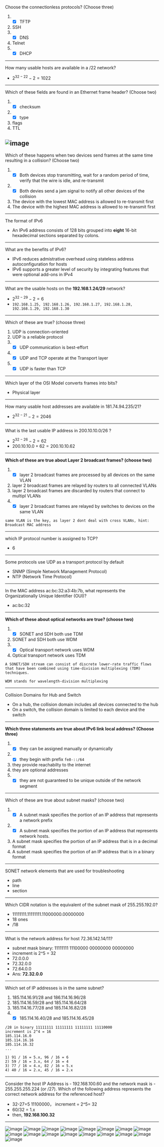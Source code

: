 Choose the connectionless protocols? (Choose three)
1. - [x] TFTP
2.  SSH
3.  - [x] DNS
4. Telnet
5. - [x] DHCP
---

How many usable hosts are available in a /22 network?
- $2^{32-22}-2 = 1022$

---
Which of these fields are found in an Ethernet frame header? (Choose two)
1. - [x] checksum 
2. - [x] type
3. flags
4. TTL

![image](https://user-images.githubusercontent.com/57877290/203236762-cd25a8e5-7718-49d6-80c8-160ea291ad42.png)
---

Which of these happens when two devices send frames at the same time resulting in a collision? (Choose two)
1. - [x] Both devices stop transmitting, wait for a random period of time, verify that the wire is idle, and re-transmit
2. - [x] Both devies send a jam signal to notify all other devices of the collision 
3. The device with the lowest MAC address is allowed to re-transmit first
4. The device with the highest MAC address is allowed to re-transmit first 
---

The format of IPv6
- An IPv6 address consists of 128 bits grouped into **eight** 16-bit hexadecimal sections separated by colons.
---

What are the benefits of IPv6?
- IPv6 reduces admistrative overhead using stateless address autoconfiguration for hosts
- IPv6 supports a greater level of security by integrating features that were optional add-ons in IPv4
---

What are the usable hosts on the **192.168.1.24/29** network?
- $2^{32-29}-2 =6$
- `192.168.1.25, 192.168.1.26, 192.168.1.27, 192.168.1.28, 192.168.1.29, 192.168.1.30`
---

Which of these are true? (choose three)
1. UDP is connection-oriented 
2. UDP is a reliable protocol
3. - [x] UDP communication is best-effort 
4. - [x] UDP and TCP operate at the Transport layer
5. - [x] UDP is faster than TCP
---

Which layer of the OSI Model converts frames into bits?
- Physical layer
---

How many usable host addresses are available in 181.74.94.235/21?
- $2^{32-21}-2 = 2046$
--- 

What is the last usable IP address in 200.10.10.0/26 ?
- $2^{32-26}-2 = 62$ 
- $200.10.10.0+62 = 200.10.10.62$
--- 

**Which of these are true about Layer 2 broadcast frames? (choose two)**
1. - [x] layer 2 broadcast frames are processed by all devices on the same VLAN
2. layer 2 broadcast frames are relayed by routers to all connected VLANs 
3. layer 2 broadcast frames are discarded by routers that connect to multipl VLANs
4. - [x] layer 2 broadcast frames are relayed by switches to devices on the same VLAN

`same VLAN is the key, as layer 2 dont deal with cross VLANs, hint: Broadcast MAC address`

---

which IP protocol number is assigned to TCP?
- 6
---

Some protocols use UDP as a transport protocol by default
- SNMP (Simple Network Management Protocol)
- NTP (Network Time Protocol)
---

In the MAC address ac:bc:32:a3:4b:7b, what represents the Organizationally Unique Identifier (OUI)?
- ac:bc:32
---

**Which of these about optical networks are true? (choose two)**
1. - [x] SONET and SDH both use TDM 
2. SONET and SDH both use WDM 
3. - [x] Optical transport network uses WDM 
4. Optical transport network uses TDM

`A SONET/SDH stream can consist of discrete lower-rate traffic flows that have been combined using time-division multiplexing (TDM) techniques.`

`WDM stands for wavelength-division multiplexing`

---

Collision Domains for Hub and Switch
- On a hub, the collision domain includes all devices connected to the hub
- On a switch, the collision domain is limited to each device and the switch 
---

**Which three statements are true about IPv6 link local address? (Choose three)**
1. - [x] they can be assigned manually or dynamically
2. - [x] they begin with prefix `fe8-::/64`
3. they provide reachabilty to the internet 
4. they are optional addresses
5. - [x] they are not guaranteed to be unique outside of the network segment  
---

Which of these are true about subnet masks? (choose two)
1. - [x] A subnet mask specifies the portion of an IP address that represents a network prefix 
2. - [x] A subnet mask specifies the portion of an IP address that represents network hosts.
3. A subnet mask specifies the portion of an IP address that is in a decimal format
4. A subnet mask specifies the portion of an IP address that is in a binary format
--- 

SONET network elements that are used for troubleshooting
- path
- line
- section
---

Which CIDR notation is the equivalent of the subnet mask of 255.255.192.0?
- 11111111.11111111.11000000.00000000
- 18 ones
- /18
--- 

What is the network address for host 72.36.142.14/11?
- subnet mask binary: 11111111 11100000 00000000 00000000
- increment is 2^5 = 32
- 72.0.0.0
- 72.32.0.0
- 72.64.0.0 
- Ans: **72.32.0.0**
--- 

Which set of IP addresses is in the same subnet?
1. 185.114.16.91/28 and 186.114.16.96/28
2. 185.114.16.59/28 and 185.114.16.64/28
3. 185.114.16.77/28 and 185.114.16.82/28
4. - [x] 185.114.16.40/28 and 185.114.16.45/28

```
/28 in binary 11111111 11111111 11111111 11110000
increment is 2^4 = 16
185.114.16.0
185.114.16.16
185.114.16.32
...

1) 91 / 16 = 5.x, 96 / 16 = 6
2) 59 / 16 = 3.x, 64 / 16 = 4
3) 77 / 16 = 4.x, 82 / 16 = 5.x
4) 40 / 16 = 2.x, 45 / 16 = 2.x
```
--- 

Consider the host IP Address is - 192.168.100.60 and the network mask is - 255.255.255.224 (or /27). Which of the following address represents the correct network address for the referenced host?
- 32-27=5  11100000， increment = 2^5= 32 
- 60/32 = 1.x
- then, **192.168.100.32**
---

![image](https://user-images.githubusercontent.com/57877290/203381208-f3c005ef-9de1-4c5d-aaa7-4ec7f4af770f.png)
![image](https://user-images.githubusercontent.com/57877290/203381282-b242e9a7-8e7b-4a30-9da7-b5deb500573c.png)
![image](https://user-images.githubusercontent.com/57877290/203381339-3cc6455f-5e0b-4ea2-a51d-5d129ba2a2fa.png)
![image](https://user-images.githubusercontent.com/57877290/203381376-351d7e90-60b7-4bd5-acb8-1e8243b4cb79.png)
![image](https://user-images.githubusercontent.com/57877290/203381443-364901ed-2e7b-4cd5-8aec-fd7e7ba8dccc.png)
![image](https://user-images.githubusercontent.com/57877290/203381467-2eda03d3-81f1-464c-a8bb-26cdd5e5fe8d.png)
![image](https://user-images.githubusercontent.com/57877290/203381503-f8e60ae3-dade-40b4-aabb-c9f22dcc0d2b.png)
![image](https://user-images.githubusercontent.com/57877290/203381532-8300863f-e0e4-452b-80c0-72a9f9b09ead.png)
![image](https://user-images.githubusercontent.com/57877290/203381564-c9dfc081-fc24-4ccc-8347-28a6334e7b30.png)
![image](https://user-images.githubusercontent.com/57877290/203381607-0979395a-c6d3-4903-b0e7-9e3b19ed783b.png)
![image](https://user-images.githubusercontent.com/57877290/203381645-24e7fb05-5ac6-4bd5-b5ce-314e68eeeca7.png)
![image](https://user-images.githubusercontent.com/57877290/203381672-647e16f8-fdb0-499c-abdf-a387b29046d2.png)
![image](https://user-images.githubusercontent.com/57877290/203381731-e7c1dce7-8580-4d03-8745-d6152227555f.png)
![image](https://user-images.githubusercontent.com/57877290/203381771-8b17f2a5-4808-4208-912d-45fbe930f2b4.png)
![image](https://user-images.githubusercontent.com/57877290/203381806-0113e090-7074-4c40-967f-53fdbdb71658.png)
![image](https://user-images.githubusercontent.com/57877290/203381826-aac124d7-41e3-4b66-bf43-d0d5f4480868.png)
![image](https://user-images.githubusercontent.com/57877290/203381887-46584769-58ee-4ab5-8da1-f558f92a10eb.png)












